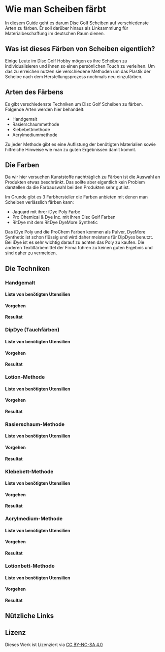 # Wie man Scheiben färbt
In diesem Guide geht es darum Disc Golf Scheiben auf verschiedenste Arten zu färben. Er soll darüber hinaus als Linksammlung für Materialbeschaffung im deutschen Raum dienen.

## Was ist dieses Färben von Scheiben eigentlich?
Einige Leute im Disc Golf Hobby mögen es ihre Scheiben zu individualisieren und ihnen so einen persönlichen Touch zu verleihen. Um das zu erreichen nutzen sie verschiedene Methoden um das Plastik der Scheibe nach dem Herstellungsprozess nochmals neu einzufärben. 

## Arten des Färbens
Es gibt verschiedenste Techniken um Disc Golf Scheiben zu färben. Folgende Arten werden hier behandelt:

- Handgemalt
- Rasierschaummethode
- Klebebettmethode
- Acrylmediummethode

Zu jeder Methode gibt es eine Auflistung der benötigten Materialien sowie hilfreiche Hinweise wie man zu guten Ergebnissen damit kommt.

## Die Farben
Da wir hier versuchen Kunststoffe nachträglich zu Färben ist die Auswahl an Produkten etwas beschränkt. Das sollte aber eigentlich kein Problem darstellen da die Farbauswahl bei den Produkten sehr gut ist.

Im Grunde gibt es 3 Farbhersteller die Farben anbieten mit denen man Scheiben verlässlich färben kann:
- Jaquard mit ihrer iDye Poly Farbe
- Pro Chemical & Dye Inc. mit ihren Disc Golf Farben
- RitDye mit dem RitDye DyeMore Synthetic

Das iDye Poly und die ProChem Farben kommen als Pulver, DyeMore Synthetic ist schon flüssig und wird daher meistens für DipDyes benutzt. Bei iDye ist es sehr wichtig darauf zu achten das Poly zu kaufen. Die anderen Textilfärbemittel der Firma führen zu keinen guten Ergebnis und sind daher zu vermeiden.

## Die Techniken
### Handgemalt
#### Liste von benötigten Utensilien 
#### Vorgehen
#### Resultat


### DipDye (Tauchfärben)
#### Liste von benötigten Utensilien 
#### Vorgehen
#### Resultat

### Lotion-Methode
#### Liste von benötigten Utensilien 
#### Vorgehen
#### Resultat

### Rasierschaum-Methode
#### Liste von benötigten Utensilien 
#### Vorgehen
#### Resultat

### Klebebett-Methode
#### Liste von benötigten Utensilien 
#### Vorgehen
#### Resultat

### Acrylmedium-Methode
#### Liste von benötigten Utensilien 
#### Vorgehen
#### Resultat

### Lotionbett-Methode
#### Liste von benötigten Utensilien 
#### Vorgehen
#### Resultat

## Nützliche Links

## Lizenz
Dieses Werk ist Lizenziert via [CC BY-NC-SA 4.0](https://creativecommons.org/licenses/by-nc-sa/4.0/)